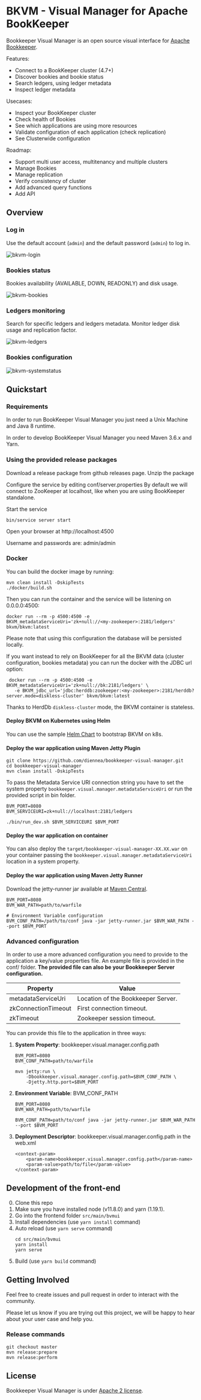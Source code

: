 # BKVM - Visual Manager for Apache BookKeeper

Bookkeeper Visual Manager is an open source visual interface for [Apache
Bookkeeper](https://bookkeeper.apache.org/).

Features:
- Connect to a BookKeeper cluster (4.7+)
- Discover bookies and bookie status
- Search ledgers, using ledger metadata
- Inspect ledger metadata

Usecases:
- Inspect your BookKeeper cluster
- Check health of Bookies
- See which applications are using more resources
- Validate configuration of each application (check replication)
- See Clusterwide configuration

Roadmap:
- Support multi user access, multitenancy and multiple clusters
- Manage Bookies
- Manage replication
- Verify consistency of cluster
- Add advanced query functions
- Add API

## Overview

### Log in

Use the default account (`admin`) and the default password (`admin`) to log in.

![bkvm-login](docs/img/bkvm-login.png)

### Bookies status

Bookies availability (AVAILABLE, DOWN, READONLY) and disk usage.

![bkvm-bookies](docs/img/bkvm-bookies.png)

### Ledgers monitoring

Search for specific ledgers and ledgers metadata. Monitor ledger disk usage and replication factor.

![bkvm-ledgers](docs/img/bkvm-ledgers.png)

### Bookies configuration

![bkvm-systemstatus](docs/img/bkvm-systemstatus.png)

## Quickstart

### Requirements

In order to run BookKeeper Visual Manager you just need a Unix Machine and Java 8 runtime.

In order to develop BookKeeper Visual Manager you need Maven 3.6.x and Yarn.

### Using the provided release packages

Download a release package from github releases page.
Unzip the package

Configure the service by editing conf/server.properties
By default we will connect to ZooKeeper at localhost, like when you are using BookKeeper standalone.

Start the service

~~~~
bin/service server start
~~~~

Open your browser at
http://localhost:4500

Username and passwords are: admin/admin

### Docker
You can build the docker image by running:
```
mvn clean install -DskipTests
./docker/build.sh
```

Then you can run the container and the service will be listening on 0.0.0.0:4500:
```
docker run --rm -p 4500:4500 -e BKVM_metadataServiceUri='zk+null://<my-zookeeper>:2181/ledgers' bkvm/bkvm:latest
```
Please note that using this configuration the database will be persisted locally.

If you want instead to rely on BookKeeper for all the BKVM data (cluster configuration, bookies metadata) you can run the docker with the JDBC url option:
```
 docker run --rm -p 4500:4500 -e BKVM_metadataServiceUri='zk+null://bk:2181/ledgers' \
   -e BKVM_jdbc_url='jdbc:herddb:zookeeper:<my-zookeeper>:2181/herddb?server.mode=diskless-cluster' bkvm/bkvm:latest
```
Thanks to HerdDb `diskless-cluster` mode, the BKVM container is stateless.

#### Deploy BKVM on Kubernetes using Helm

You can use the sample [Helm Chart](kubernetes/README.md) to bootstrap BKVM on k8s.

#### Deploy the war application using Maven Jetty Plugin
~~~~
git clone https://github.com/diennea/bookkeeper-visual-manager.git
cd bookkeeper-visual-manager
mvn clean install -DskipTests
~~~~

To pass the Metadata Service URI connection string you have to set the system property
`bookkeeper.visual.manager.metadataServiceUri` or run the provided script in bin
folder.

~~~~
BVM_PORT=8080
BVM_SERVICEURI=zk+null://localhost:2181/ledgers

./bin/run_dev.sh $BVM_SERVICEURI $BVM_PORT
~~~~

#### Deploy the war application on container

You can also deploy the `target/bookkeeper-visual-manager-XX.XX.war` on your
container passing the `bookkeeper.visual.manager.metadataServiceUri` location in a system property.

#### Deploy the war application using Maven Jetty Runner

Download the jetty-runner jar available at [Maven
Central](https://repo1.maven.org/maven2/org/eclipse/jetty/jetty-runner/).

~~~~
BVM_PORT=8080
BVM_WAR_PATH=path/to/warfile

# Environment Variable configuration
BVM_CONF_PATH=/path/to/conf java -jar jetty-runner.jar $BVM_WAR_PATH --port $BVM_PORT
~~~~


### Advanced configuration

In order to use a more advanced configuration you need to provide to the
application a key/value properties file. An example file is provided in the conf/ folder.
**The provided file can also be your Bookkeeper Server configuration.**

| Property             | Value                              |
|----------------------|------------------------------------|
| metadataServiceUri   | Location of the Bookkeeper Server. |
| zkConnectionTimeout  | First connection timeout.          |
| zkTimeout            | Zookeeper session timeout.         |

You can provide this file to the application in three ways:
1. **System Property**: bookkeeper.visual.manager.config.path
    ~~~~
    BVM_PORT=8080
    BVM_CONF_PATH=path/to/warfile

    mvn jetty:run \
        -Dbookkeeper.visual.manager.config.path=$BVM_CONF_PATH \
        -Djetty.http.port=$BVM_PORT
    ~~~~
2. **Environment Variable**: BVM_CONF_PATH
    ~~~~
    BVM_PORT=8080
    BVM_WAR_PATH=path/to/warfile

    BVM_CONF_PATH=path/to/conf java -jar jetty-runner.jar $BVM_WAR_PATH --port $BVM_PORT
    ~~~~
3. **Deployment Descriptor**: bookkeeper.visual.manager.config.path in the web.xml
    ~~~~
    <context-param>
        <param-name>bookkeeper.visual.manager.config.path</param-name>
        <param-value>path/to/file</param-value>
    </context-param>
    ~~~~

## Development of the front-end

0. Clone this repo
0. Make sure you have installed node (v11.8.0) and yarn (1.19.1).
0. Go into the frontend folder `src/main/bvmui`
0. Install dependencies (use `yarn install` command)
0. Auto reload (use `yarn serve` command)
    ~~~~
    cd src/main/bvmui
    yarn install
    yarn serve
    ~~~~
0. Build (use `yarn build` command)

## Getting Involved

Feel free to create issues and pull request in order to interact with the community.

Please let us know if you are trying out this project, we will be happy to hear about your user case and help you.

### Release commands
```
git checkout master
mvn release:prepare
mvn release:perform
```

## License

Bookkeeper Visual Manager is under [Apache 2 license](http://www.apache.org/licenses/LICENSE-2.0.html).
